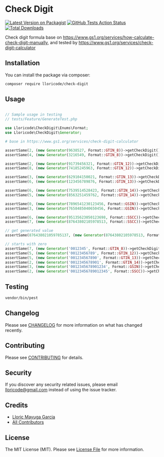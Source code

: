 # Check Digit

[![Latest Version on Packagist](https://img.shields.io/packagist/v/lloricode/check-digit.svg?style=flat-square)](https://packagist.org/packages/lloricode/check-digit)
[![GitHub Tests Action Status](https://img.shields.io/github/workflow/status/lloricode/check-digit/Tests?label=tests)](https://github.com/lloricode/check-digit/actions?query=workflow%3ATests+branch%3Amaster)
[![Total Downloads](https://img.shields.io/packagist/dt/lloricode/check-digit.svg?style=flat-square)](https://packagist.org/packages/lloricode/check-digit)


Check digit formula base on https://www.gs1.org/services/how-calculate-check-digit-manually,
and tested by https://www.gs1.org/services/check-digit-calculator

## Installation

You can install the package via composer:

```bash
composer require lloricode/check-digit
```

## Usage

``` php

// Sample usage in testing
// tests/Feature/GenerateTest.php

use Lloricode\CheckDigit\Enums\Format;
use Lloricode\CheckDigit\Generator;

# base in https://www.gs1.org/services/check-digit-calculator

assertSame(2, (new Generator(9638527, Format::GTIN_8))->getCheckDigit());
assertSame(4, (new Generator(3216549, Format::GTIN_8))->getCheckDigit());

assertSame(2, (new Generator(91739456321, Format::GTIN_12))->getCheckDigit());
assertSame(8, (new Generator(74185245963, Format::GTIN_12))->getCheckDigit());

assertSame(3, (new Generator(629104150021, Format::GTIN_13))->getCheckDigit());
assertSame(6, (new Generator(123456789876, Format::GTIN_13))->getCheckDigit());

assertSame(6, (new Generator(7539514528423, Format::GTIN_14))->getCheckDigit());
assertSame(5, (new Generator(8563251459762, Format::GTIN_14))->getCheckDigit());

assertSame(0, (new Generator(7896541230123456, Format::GSIN))->getCheckDigit());
assertSame(3, (new Generator(7658485040650456, Format::GSIN))->getCheckDigit());

assertSame(6, (new Generator(95135623050123698, Format::SSCC))->getCheckDigit());
assertSame(7, (new Generator(87643802105978513, Format::SSCC))->getCheckDigit());

// get generated value
assertSame(876438021059785137, (new Generator(87643802105978513, Format::SSCC))->getValue());

// starts with zero
assertSame(7, (new Generator('0012345', Format::GTIN_8))->getCheckDigit());
assertSame(5, (new Generator('00123456789', Format::GTIN_12))->getCheckDigit());
assertSame(5, (new Generator('001234567890', Format::GTIN_13))->getCheckDigit());
assertSame(2, (new Generator('0012345678901', Format::GTIN_14))->getCheckDigit());
assertSame(3, (new Generator('0012345678901234', Format::GSIN))->getCheckDigit());
assertSame(2, (new Generator('00123456789012345', Format::SSCC))->getCheckDigit());
```

## Testing

``` bash
vendor/bin/pest
```

## Changelog

Please see [CHANGELOG](CHANGELOG.md) for more information on what has changed recently.

## Contributing

Please see [CONTRIBUTING](.github/CONTRIBUTING.md) for details.

## Security

If you discover any security related issues, please email lloricode@gmail.com instead of using the issue tracker.

## Credits

- [Lloric Mayuga Garcia](https://github.com/lloricode)
- [All Contributors](../../contributors)

## License

The MIT License (MIT). Please see [License File](LICENSE.md) for more information.
